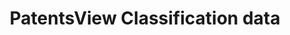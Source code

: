 ---
layout: default
cost: None
description: CPC classifications, NBER classifications (to 2015), USP classificiations,
  WIPO technology fields, Lookup tables (CPC, USPC, WIPO, NBER, US gov. organizations),
  botanic info for plant patents.
last_edit: 10/26/2021
location: https://patentsview.org/download/data-download-tables
maintained_by: USPTO
record_creation_timestamp: 10/26/2021
slug: /patentsview_classifications
tags:
- United States
- classifications
- identifiers
terms_of_use: Creative Commons Attribution 4.0 International License.
title: PatentsView Classification data
uuid: da0edeb0-caef-474c-a7f0-0910aac9b6ab
---